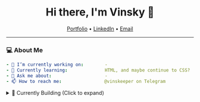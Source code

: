 <!-- GitHub Profile README -->
<h1 align="center">Hi there, I'm Vinsky 👋</h1>
<p align="center">
  <a href="https://your-portfolio.com">Portfolio</a> •
  <a href="https://linkedin.com/in/yourusername">LinkedIn</a> •
  <a href="mailto:your.email@example.com">Email</a>
</p>

---

### 💻 About Me

```yaml
- 🔭 I’m currently working on:        -
- 🌱 Currently learning:              HTML, and maybe continue to CSS?
- 💬 Ask me about:                    -
- 📫 How to reach me:                @vinskeeper on Telegram
```
<details> <summary>🧠 Currently Building (Click to expand)</summary>
🚀 Projects I'm focused on:
📦 Project A – AI-powered productivity tool

🌐 Project B – Realtime dashboard using WebSockets

📱 Project C – Mobile app with Flutter and Firebase

</details>

